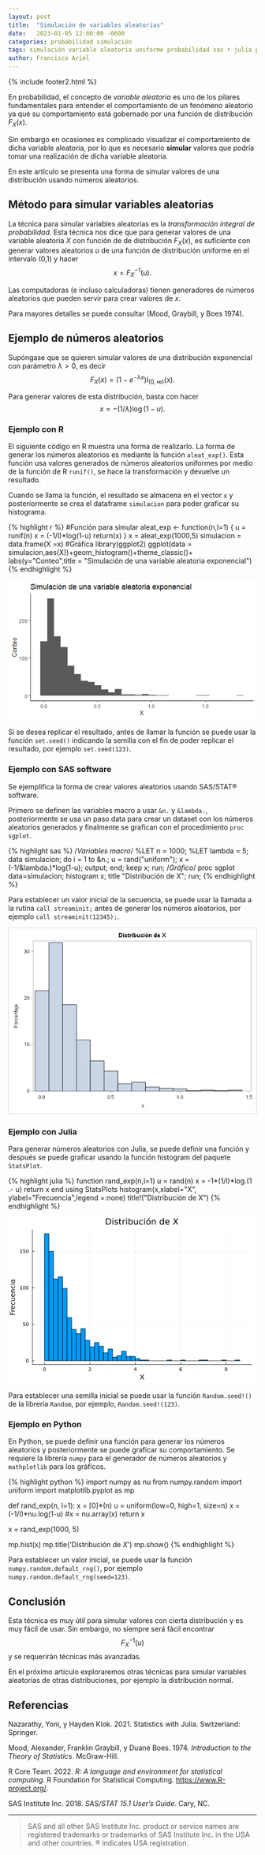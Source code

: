 ```yaml
---
layout: post
title:  "Simulación de variables aleatorias"
date:   2023-01-05 12:00:00 -0600
categories: probabilidad simulación
tags: simulación variable aleatoria uniforme probabilidad sas r julia python 
author: Francisco Ariel
---
```


{% include footer2.html %}

En probabilidad, el concepto de _variable aleatoria_ es uno de los pilares fundamentales para entender el comportamiento de un fenómeno aleatorio ya que su comportamiento está gobernado por una función de distribución $F_X(x)$.

Sin embargo en ocasiones es complicado visualizar el comportamiento de dicha variable aleatoria, por lo que es necesario __simular__ valores que podría tomar una realización de dicha variable aleatoria.

En este artículo se presenta una forma de simular valores de una distribución usando números aleatorios.

## Método para simular variables aleatorias

La técnica para simular variables aleatorias es la _transformación integral de probabilidad_. Esta técnica nos dice que para generar valores de una variable aleatoria $X$ con función de de distribución $F_X(x)$, es suficiente con generar valores aleatorios $u$ de una función de distribución uniforme en el intervalo (0,1) y hacer $$x = F_X^{-1}(u).$$

Las computadoras (e incluso calculadoras) tienen generadores de números aleatorios que pueden servir para crear valores de $x$.

Para mayores detalles se puede consultar (Mood, Graybill, y Boes 1974).

## Ejemplo de números aleatorios

Supóngase que se quieren simular valores de una distribución exponencial con parámetro $\lambda \gt 0$, es decir $$F_X(x)=(1-e^{-\lambda x})I_{(0,\infty)}(x).$$

Para generar valores de esta distribución, basta con hacer $$x = -(1/\lambda)\log (1-u).$$

### Ejemplo con R

El siguiente código en R muestra una forma de realizarlo. La forma de generar los números aleatorios es mediante la función `aleat_exp()`. Esta función usa valores generados de números aleatorios uniformes por medio de la función de R `runif()`, se hace la transformación y devuelve un resultado.

Cuando se llama la función, el resultado se almacena en el vector `x` y posteriormente se crea el dataframe `simulacion` para poder graficar su histograma.

{% highlight r %}
#Función para simular
aleat_exp <- function(n,l=1) {
  u = runif(n)
  x = (-1/l)*log(1-u)
  return(x)
}
x = aleat_exp(1000,5)
simulacion = data.frame(X =x)
#Gráfica
library(ggplot2)
ggplot(data = simulacion,aes(X))+geom_histogram()+theme_classic()+
  labs(y="Conteo",title = "Simulación de una variable aleatoria exponencial")
{% endhighlight %}

![Histograma de la simulación con R](/assets/sim_r.png)

Si se desea replicar el resultado, antes de llamar la función se puede usar la función `set.seed()` indicando la semilla con el fin de poder replicar el resultado, por ejemplo `set.seed(123)`.

### Ejemplo con SAS software

Se ejemplifica la forma de crear valores aleatorios usando SAS/STAT® software.

Primero se definen las variables macro a usar `&n.` y `&lambda.`, posteriormente se usa un paso data para crear un dataset con  los números aleatorios generados y finalmente se grafican con el procedimiento `proc sgplot`.

{% highlight sas %}
/*Variables macro*/
%LET n = 1000;
%LET lambda = 5;
data simulacion;
    do i = 1 to &n.;
       u = rand("uniform");
       x = (-1/&lambda.)*log(1-u);
       output;
    end;
    keep x;
run;
/*Gráfico*/
proc sgplot data=simulacion;
  histogram x;
  title "Distribución de X";
run;
{% endhighlight %}

Para establecer un valor inicial de la secuencia, se puede usar la llamada a la rutina `call streaminit;` antes de generar los números aleatorios, por ejemplo `call streaminit(12345);`.

![Histograma de la simulación con SAS](/assets/sim_sas.png)

### Ejemplo con Julia

Para generar números aleatorios con Julia, se puede definir una función y después se puede graficar usando la función histogram del paquete `StatsPlot`.

{% highlight julia %}
    function rand_exp(n,l=1)
        u = rand(n)
        x = -1*(1/l)*log.(1 .- u)
        return x
    end
    using StatsPlots
    histogram(x,xlabel="X", ylabel="Frecuencia",legend =:none)
    title!("Distribución de X")
{% endhighlight %}

![Histograma de la simulación con Julia](/assets/sim_julia.png)

Para establecer una semilla inicial se puede usar la función `Random.seed!()` de la librería `Random`, por ejemplo, `Random.seed!(123)`.

### Ejemplo en Python

En Python, se puede definir una función para generar los números aleatorios y posteriormente se puede graficar su comportamiento. Se requiere la librería `numpy` para el generador de números aleatorios y `mathplotlib` para los gráficos.

{% highlight python %}
import numpy as nu
from numpy.random import uniform
import matplotlib.pyplot as mp

def rand_exp(n, l=1):
    x = [0]*(n)
    u = uniform(low=0, high=1, size=n)
    x = (-1/l)*nu.log(1-u)
    #x = nu.array(x)
    return x

x = rand_exp(1000, 5)

mp.hist(x)
mp.title('Distribución de $X$')
mp.show()
{% endhighlight %}

Para establecer un valor inicial, se puede usar la función `numpy.random.default_rng()`, por ejemplo `numpy.random.default_rng(seed=123)`.

## Conclusión

Esta técnica es muy útil para simular valores con cierta distribución y es muy fácil de usar. Sin embargo, no siempre será fácil encontrar $$F_X^{-1}(u)$$ y se requerirán técnicas más avanzadas.

En el próximo artículo exploraremos otras técnicas para simular variables aleatorias de otras distribuciones, por ejemplo la distribución normal.

## Referencias

Nazarathy, Yoni, y Hayden Klok. 2021. Statistics with Julia. Switzerland: Springer.

Mood, Alexander, Franklin Graybill, y Duane Boes. 1974. _Introduction to the Theory of Statistics_. McGraw-Hill.

R Core Team. 2022. _R: A language and environment for statistical computing_. R Foundation for Statistical Computing. https://www.R-project.org/.

SAS Institute Inc. 2018. _SAS/STAT 15.1 User’s Guide_. Cary, NC.

----

> SAS and all other SAS Institute Inc. product or service names are registered trademarks or trademarks of SAS Institute Inc. in the USA and other countries. ® indicates USA registration.

